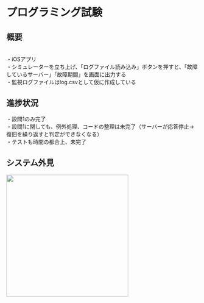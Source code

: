 <h1>プログラミング試験</h1>
<h2>概要</h2>
<br>
・iOSアプリ
<br>
・シミュレーターを立ち上げ、「ログファイル読み込み」ボタンを押すと、「故障しているサーバー」「故障期間」を画面に出力する
<br>
・監視ログファイルはlog.csvとして仮に作成している

<h2>進捗状況</h2>
・設問1のみ完了<br>
・設問1に関しても、例外処理、コードの整理は未完了（サーバーが応答停止→復旧を繰り返すと判定ができなくなる）<br>
・テストも時間の都合上、未完了
<br>


<h2>システム外見</h2>
<img src="https://user-images.githubusercontent.com/106445779/206247297-5dca71da-555a-4538-a4ae-e26ec702d947.png" width="320px">

